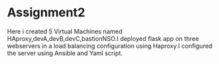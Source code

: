 # Assignment2
Here i created 5 Virtual Machines named HAproxy,devA,devB,devC,bastionNSO.I deployed flask app on three webservers in a load balancing configuration using Haproxy.I configured the server using Ansible and Yaml script.  

